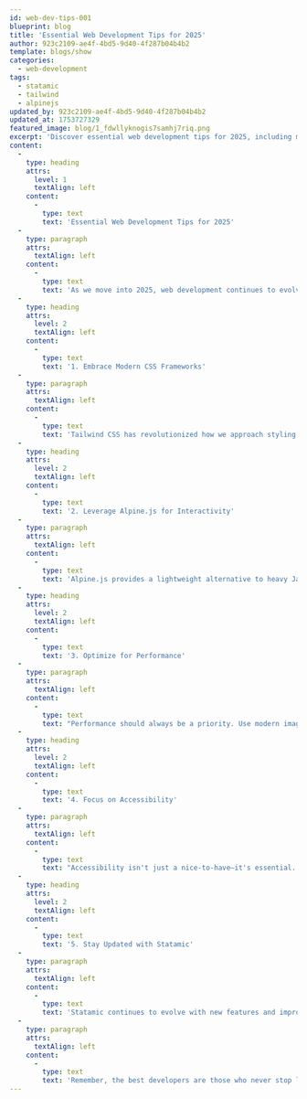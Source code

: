 ```yaml
---
id: web-dev-tips-001
blueprint: blog
title: 'Essential Web Development Tips for 2025'
author: 923c2109-ae4f-4bd5-9d40-4f287b04b4b2
template: blogs/show
categories:
  - web-development
tags:
  - statamic
  - tailwind
  - alpinejs
updated_by: 923c2109-ae4f-4bd5-9d40-4f287b04b4b2
updated_at: 1753727329
featured_image: blog/1_fdwllyknogis7samhj7riq.png
excerpt: 'Discover essential web development tips for 2025, including modern CSS frameworks, Alpine.js integration, performance optimization, and accessibility best practices to keep your skills sharp.'
content:
  -
    type: heading
    attrs:
      level: 1
      textAlign: left
    content:
      -
        type: text
        text: 'Essential Web Development Tips for 2025'
  -
    type: paragraph
    attrs:
      textAlign: left
    content:
      -
        type: text
        text: 'As we move into 2025, web development continues to evolve at a rapid pace. Here are some essential tips to keep your development skills sharp and your projects modern.'
  -
    type: heading
    attrs:
      level: 2
      textAlign: left
    content:
      -
        type: text
        text: '1. Embrace Modern CSS Frameworks'
  -
    type: paragraph
    attrs:
      textAlign: left
    content:
      -
        type: text
        text: 'Tailwind CSS has revolutionized how we approach styling. With its utility-first approach, you can build beautiful interfaces faster than ever before. The key is to understand the utility classes and how they work together.'
  -
    type: heading
    attrs:
      level: 2
      textAlign: left
    content:
      -
        type: text
        text: '2. Leverage Alpine.js for Interactivity'
  -
    type: paragraph
    attrs:
      textAlign: left
    content:
      -
        type: text
        text: 'Alpine.js provides a lightweight alternative to heavy JavaScript frameworks. Perfect for adding interactivity to your Statamic sites without the overhead of larger frameworks.'
  -
    type: heading
    attrs:
      level: 2
      textAlign: left
    content:
      -
        type: text
        text: '3. Optimize for Performance'
  -
    type: paragraph
    attrs:
      textAlign: left
    content:
      -
        type: text
        text: "Performance should always be a priority. Use modern image formats, implement lazy loading, and optimize your JavaScript bundles. Every millisecond counts in today's fast-paced web."
  -
    type: heading
    attrs:
      level: 2
      textAlign: left
    content:
      -
        type: text
        text: '4. Focus on Accessibility'
  -
    type: paragraph
    attrs:
      textAlign: left
    content:
      -
        type: text
        text: "Accessibility isn't just a nice-to-have—it's essential. Ensure your sites work for everyone by following WCAG guidelines and testing with screen readers."
  -
    type: heading
    attrs:
      level: 2
      textAlign: left
    content:
      -
        type: text
        text: '5. Stay Updated with Statamic'
  -
    type: paragraph
    attrs:
      textAlign: left
    content:
      -
        type: text
        text: 'Statamic continues to evolve with new features and improvements. Keep your installation updated and explore new features as they become available.'
  -
    type: paragraph
    attrs:
      textAlign: left
    content:
      -
        type: text
        text: 'Remember, the best developers are those who never stop learning. Stay curious, experiment with new technologies, and always put the user experience first.'
---
```

